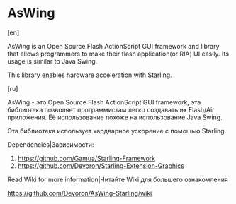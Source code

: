 # AsWing
[en]

AsWing is an Open Source Flash ActionScript GUI framework and library that allows programmers to make their flash application(or RIA) UI easily. Its usage is similar to Java Swing.

This library enables hardware acceleration with Starling.

[ru]

AsWing - это Open Source Flash ActionScript GUI framework, эта библиотека позволяет программистам легко создавать их Flash/Air приложения. Её использование похоже на использование Java Swing.

Эта библиотека использует хардварное ускорение с помощью Starling.

Dependencies|Зависимости:

1. https://github.com/Gamua/Starling-Framework
2. https://github.com/Devoron/Starling-Extension-Graphics

Read Wiki for more information|Читайте Wiki для большего ознакомления

https://github.com/Devoron/AsWing-Starling/wiki
